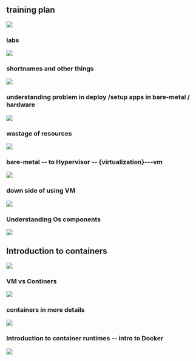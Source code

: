 ## training plan 

<img src="plan.png">

### labs 

<img src="lab.png">

### shortnames and other things 

<img src="sn.png">

### understanding problem in deploy /setup apps in bare-metal / hardware 

<img src="prob1.png">

### wastage of resources 

<img src="wst.png">

### bare-metal -- to Hypervisor -- {virtualization}---vm

<img src="vm.png">

### down side of using VM 

<img src="drop.png">

### Understanding Os components 

<img src="os.png">


## Introduction to containers 

<img src="cont1.png">

### VM vs Continers 

<img src="cont2.png">

### containers in more details 

<img src="cont3.png">

### Introduction to container runtimes -- intro to Docker 

<img src="docker.png">





